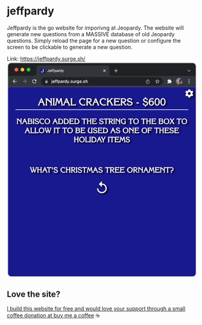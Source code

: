 # jeffpardy

Jeffpardy is the go website for imporivng at Jeopardy. The website will generate new questions from a MASSIVE database of old Jeopardy questions. Simply reload the page for a new question or configure the screen to be clickable to generate a new question.

Link: https://jeffpardy.surge.sh/
![Alt text](./example.png?raw=true 'Title')

## Love the site?

[I build this website for free and would love your support through a small coffee donation at buy me a coffee](https://www.buymeacoffee.com/akump) ☕
